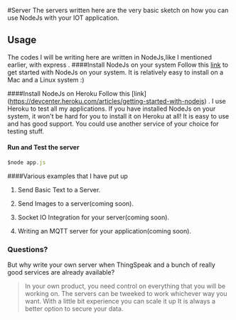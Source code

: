 #Server
The servers written here are the very basic sketch on how you can use NodeJs with your IOT application.

## Usage

The codes I will be writing here are written in NodeJs,like I mentioned earlier, with express .
####Install NodeJs on your system
Follow this [link](https://nodejs.org/) to get started with NodeJs on your system.
It is relatively easy to install on a Mac and a Linux system :)

####Install NodeJs on Heroku
Follow this [link] (https://devcenter.heroku.com/articles/getting-started-with-nodejs) .
I use Heroku to test all my applications. If you have installed NodeJs on your system, it won't be hard for you to install it on Heroku at all!  It is easy to use and has good support. You could use another service of your choice for testing stuff.
#### Run and Test the server
``` javascript
$node app.js
```
####Various examples that I have put up
1. Send Basic Text to a Server.

2. Send Images to a server(coming soon).

3. Socket IO Integration for your server(coming soon).

4. Writing an MQTT server for your application(coming soon).

### Questions?
But why write your own server when ThingSpeak and a bunch of really good services are already available?
>In your own product, you need control on everything that you will be working on.
>The servers can be tweeked to work whichever way you want.
>With a little bit experience you can scale it up
>It is always a better option to secure your data.
